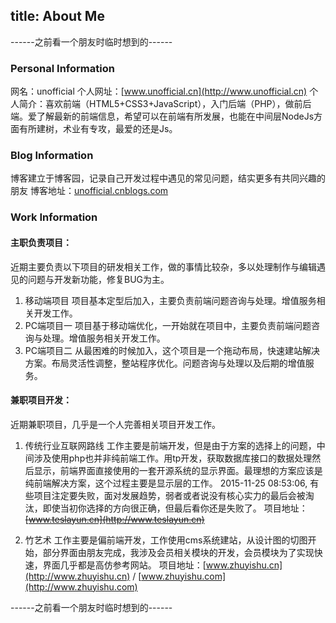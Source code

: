 title: About Me
---
------之前看一个朋友时临时想到的------
### Personal Information
网名：unofficial
个人网址：[www.unofficial.cn](http://www.unofficial.cn)
个人简介：喜欢前端（HTML5+CSS3+JavaScript），入门后端（PHP），做前后端。爱了解最新的前端信息，希望可以在前端有所发展，也能在中间层NodeJs方面有所建树，术业有专攻，最爱的还是Js。

### Blog Information
博客建立于博客园，记录自己开发过程中遇见的常见问题，结实更多有共同兴趣的朋友
博客地址：[unofficial.cnblogs.com](http://unofficial.cnblogs.com)

### Work Information
#### 主职负责项目：
近期主要负责以下项目的研发相关工作，做的事情比较杂，多以处理制作与编辑遇见的问题与开发新功能，修复BUG为主。
1. 移动端项目
	项目基本定型后加入，主要负责前端问题咨询与处理。增值服务相关开发工作。
2. PC端项目一
	项目基于移动端优化，一开始就在项目中，主要负责前端问题咨询与处理。增值服务相关开发工作。
3. PC端项目二
	从最困难的时候加入，这个项目是一个拖动布局，快速建站解决方案。布局灵活性调整，整站程序优化。问题咨询与处理以及后期的增值服务。

#### 兼职项目开发：
近期兼职项目，几乎是一个人完善相关项目开发工作。
1. 传统行业互联网路线
	工作主要是前端开发，但是由于方案的选择上的问题，中间涉及使用php也并非纯前端工作。用tp开发，获取数据库接口的数据处理然后显示，前端界面直接使用的一套开源系统的显示界面。最理想的方案应该是纯前端解决方案，这个过程主要是显示层的工作。
	2015-11-25 08:53:06, 有些项目注定要失败，面对发展趋势，弱者或者说没有核心实力的最后会被淘汰，即使当初你选择的方向很正确，但最后看你还是失败了。
	项目地址：~~[www.teslayun.cn](http://www.teslayun.cn)~~

2. 竹艺术
	工作主要是偏前端开发，工作使用cms系统建站，从设计图的切图开始，部分界面由朋友完成，我涉及会员相关模块的开发，会员模块为了实现快速，界面几乎都是高仿参考网站。
	项目地址：[www.zhuyishu.cn](http://www.zhuyishu.cn) / [www.zhuyishu.com](http://www.zhuyishu.com)

------之前看一个朋友时临时想到的------